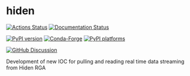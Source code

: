 # hiden

[![Actions Status][actions-badge]][actions-link]
[![Documentation Status][rtd-badge]][rtd-link]

[![PyPI version][pypi-version]][pypi-link]
[![Conda-Forge][conda-badge]][conda-link]
[![PyPI platforms][pypi-platforms]][pypi-link]

[![GitHub Discussion][github-discussions-badge]][github-discussions-link]

<!-- SPHINX-START -->

<!-- prettier-ignore-start -->
[actions-badge]:            https://github.com/NSLS2/hiden/workflows/CI/badge.svg
[actions-link]:             https://github.com/NSLS2/hiden/actions
[conda-badge]:              https://img.shields.io/conda/vn/conda-forge/hiden
[conda-link]:               https://github.com/conda-forge/hiden-feedstock
[github-discussions-badge]: https://img.shields.io/static/v1?label=Discussions&message=Ask&color=blue&logo=github
[github-discussions-link]:  https://github.com/NSLS2/hiden/discussions
[pypi-link]:                https://pypi.org/project/hiden/
[pypi-platforms]:           https://img.shields.io/pypi/pyversions/hiden
[pypi-version]:             https://img.shields.io/pypi/v/hiden
[rtd-badge]:                https://readthedocs.org/projects/hiden/badge/?version=latest
[rtd-link]:                 https://hiden.readthedocs.io/en/latest/?badge=latest

<!-- prettier-ignore-end -->

Development of new IOC for pulling and reading real time data streaming from Hiden RGA
